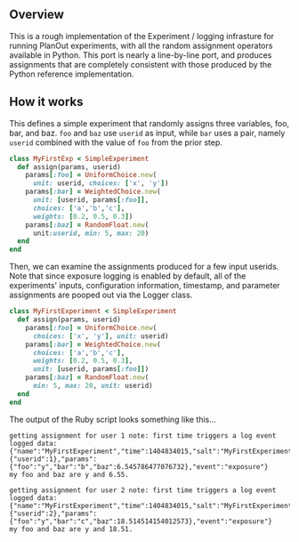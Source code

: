## Overview
This is a rough implementation of the Experiment / logging infrasture for running PlanOut experiments, with all the random assignment operators available in Python. This port is nearly a line-by-line port, and produces assignments that are completely consistent with those produced by the Python reference implementation.

## How it works

This defines a simple experiment that randomly assigns three variables, foo, bar, and baz.
`foo` and `baz` use `userid` as input, while `bar` uses a pair, namely `userid` combined with the value of `foo` from the prior step.
```Ruby
class MyFirstExp < SimpleExperiment
  def assign(params, userid)
    params[:foo] = UniformChoice.new(
      unit: userid, choices: ['x', 'y'])
    params[:bar] = WeightedChoice.new(
      unit: [userid, params[:foo]],
      choices: ['a','b','c'],
      weights: [0.2, 0.5, 0.3])
    params[:baz] = RandomFloat.new(
      unit:userid, min: 5, max: 20)
  end
end
```

Then, we can examine the assignments produced for a few input userids. Note that since exposure logging is enabled by default, all of the experiments' inputs, configuration information, timestamp, and parameter assignments are pooped out via the Logger class.

```Ruby
class MyFirstExperiment < SimpleExperiment
  def assign(params, userid)
    params[:foo] = UniformChoice.new(
      choices: ['x', 'y'], unit: userid)
    params[:bar] = WeightedChoice.new(
      choices: ['a','b','c'],
      weights: [0.2, 0.5, 0.3],
      unit: [userid, params[:foo]])
    params[:baz] = RandomFloat.new(
      min: 5, max: 20, unit: userid)
  end
end
```

The output of the Ruby script looks something like this...

```
getting assignment for user 1 note: first time triggers a log event
logged data: {"name":"MyFirstExperiment","time":1404834015,"salt":"MyFirstExperiment","inputs":{"userid":1},"params":{"foo":"y","bar":"b","baz":6.545786477076732},"event":"exposure"}
my foo and baz are y and 6.55.

getting assignment for user 2 note: first time triggers a log event
logged data: {"name":"MyFirstExperiment","time":1404834015,"salt":"MyFirstExperiment","inputs":{"userid":2},"params":{"foo":"y","bar":"c","baz":18.514514154012573},"event":"exposure"}
my foo and baz are y and 18.51.
```
